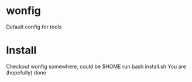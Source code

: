 # wonfig
Default config for tools

# Install
Checkout wonfig somewhere, could be $HOME
run bash install.sh
You are (hopefully) done
